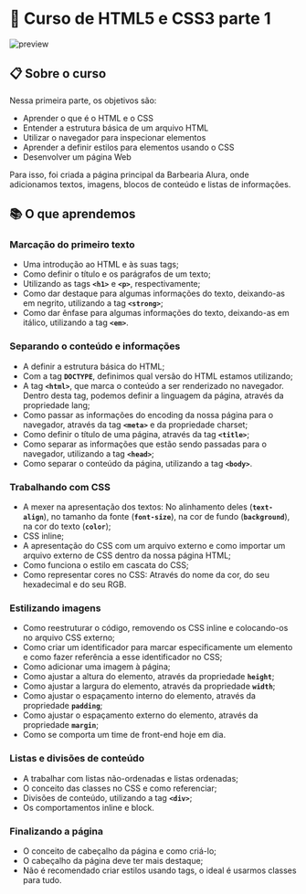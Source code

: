 # 🚀 Curso de HTML5 e CSS3 parte 1
![preview](https://github.com/nathaliagomes/alura-html5-css3/blob/main/Parte%201%20-%20Crie%20uma%20p%C3%A1gina%20da%20Web/.github/html5_css3_parte1_banner.PNG)

## 📋 Sobre o curso

Nessa primeira parte, os objetivos são:

* Aprender o que é o HTML e o CSS
* Entender a estrutura básica de um arquivo HTML
* Utilizar o navegador para inspecionar elementos
* Aprender a definir estilos para elementos usando o CSS
* Desenvolver um página Web

Para isso, foi criada a página principal da Barbearia Alura, onde adicionamos textos, imagens, blocos de conteúdo e listas de informações. 

## 📚 O que aprendemos

### Marcação do primeiro texto

* Uma introdução ao HTML e às suas tags;
* Como definir o título e os parágrafos de um texto;
* Utilizando as tags **`<h1>`** e **`<p>`**, respectivamente;
* Como dar destaque para algumas informações do texto, deixando-as em negrito, utilizando a tag **`<strong>`**;
* Como dar ênfase para algumas informações do texto, deixando-as em itálico, utilizando a tag **`<em>`**.

### Separando o conteúdo e informações

* A definir a estrutura básica do HTML;
* Com a tag **`DOCTYPE`**, definimos qual versão do HTML estamos utilizando;
* A tag **`<html>`**, que marca o conteúdo a ser renderizado no navegador. Dentro desta tag, podemos definir a linguagem da página, através da propriedade lang;
* Como passar as informações do encoding da nossa página para o navegador, através da tag **`<meta>`** e da propriedade charset;
* Como definir o título de uma página, através da tag **`<title>`**;
* Como separar as informações que estão sendo passadas para o navegador, utilizando a tag **`<head>`**;
* Como separar o conteúdo da página, utilizando a tag **`<body>`**.

### Trabalhando com CSS

* A mexer na apresentação dos textos: No alinhamento deles (**`text-align`**), no tamanho da fonte (**`font-size`**), na cor de fundo (**`background`**), na cor 
do texto (**`color`**);
* CSS inline;
* A apresentação do CSS com um arquivo externo e como importar um arquivo externo de CSS dentro da nossa página HTML;
* Como funciona o estilo em cascata do CSS;
* Como representar cores no CSS: Através do nome da cor, do seu hexadecimal e do seu RGB.

### Estilizando imagens

* Como reestruturar o código, removendo os CSS inline e colocando-os no arquivo CSS externo;
* Como criar um identificador para marcar especificamente um elemento e como fazer referência a esse identificador no CSS;
* Como adicionar uma imagem à página;
* Como ajustar a altura do elemento, através da propriedade **`height`**;
* Como ajustar a largura do elemento, através da propriedade **`width`**;
* Como ajustar o espaçamento interno do elemento, através da propriedade **`padding`**;
* Como ajustar o espaçamento externo do elemento, através da propriedade **`margin`**;
* Como se comporta um time de front-end hoje em dia.

### Listas e divisões de conteúdo

* A trabalhar com listas não-ordenadas e listas ordenadas;
* O conceito das classes no CSS e como referenciar;
* Divisões de conteúdo, utilizando a tag **`<div>`**;
* Os comportamentos inline e block.

### Finalizando a página

* O conceito de cabeçalho da página e como criá-lo;
* O cabeçalho da página deve ter mais destaque;
* Não é recomendado criar estilos usando tags, o ideal é usarmos classes para tudo.

